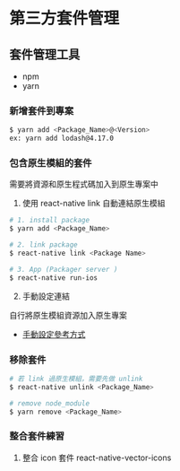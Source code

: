 # 第三方套件管理

## 套件管理工具

- npm
- yarn

### 新增套件到專案

```bash
$ yarn add <Package_Name>@<Version>
ex: yarn add lodash@4.17.0
```

### 包含原生模組的套件

需要將資源和原生程式碼加入到原生專案中

1.  使用 react-native link 自動連結原生模組

```bash
# 1. install package
$ yarn add <Package_Name>

# 2. link package
$ react-native link <Package Name>

# 3. App (Packager server )
$ react-native run-ios
```

2.  手動設定連結

自行將原生模組資源加入原生專案

- [手動設定參考方式](https://facebook.github.io/react-native/docs/linking-libraries-ios.html#manual-linking)

### 移除套件

```bash
# 若 link 過原生模組，需要先做 unlink
$ react-native unlink <Package_Name>

# remove node_module
$ yarn remove <Package_Name>
```

### 整合套件練習

1.  整合 icon 套件 react-native-vector-icons
